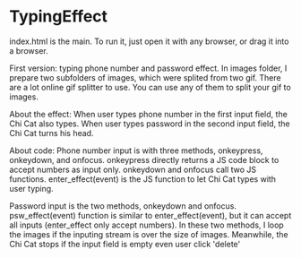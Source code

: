 # TypingEffect

index.html is the main. To run it, just open it with any browser, or drag it into a browser.

First version: typing phone number and password effect.
In images folder, I prepare two subfolders of images, which were splited from two gif.
There are a lot online gif splitter to use. You can use any of them to split your gif to images.

About the effect:
When user types phone number in the first input field, the Chi Cat also types.
When user types password in the second input field, the Chi Cat turns his head.

About code:
Phone number input is with three methods, onkeypress, onkeydown, and onfocus.
onkeypress directly returns a JS code block to accept numbers as input only.
onkeydown and onfocus call two JS functions.
enter_effect(event) is the JS function to let Chi Cat types with user typing.

Password input is the two methods, onkeydown and onfocus.
psw_effect(event) function is similar to enter_effect(event), but it can accept all inputs (enter_effect only accept numbers).
In these two methods, I loop the images if the inputing stream is over the size of images. Meanwhile, the Chi Cat stops if the input field is empty even user click 'delete'


